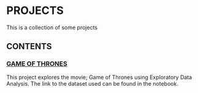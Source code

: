# PROJECTS
This is a collection of some projects

## CONTENTS

### [GAME OF THRONES]()
This project explores the movie; Game of Thrones using Exploratory Data Analysis.
The link to the dataset used can be found in the notebook.
